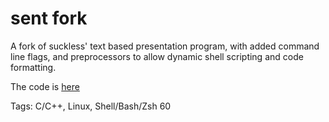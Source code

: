 # sent fork

A fork of suckless' text based presentation program,
with added command line flags,
and preprocessors to allow dynamic shell scripting
and code formatting.

The code is [here](https://github.com/hhhhhhhhhn/sent)

Tags: C/C++, Linux, Shell/Bash/Zsh
60
